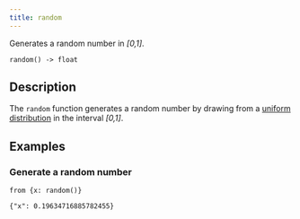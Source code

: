 ```yaml
---
title: random
---
```


Generates a random number in *[0,1]*.

```tql
random() -> float
```

## Description

The `random` function generates a random number by drawing from a [uniform
distribution](https://en.wikipedia.org/wiki/Continuous_uniform_distribution) in
the interval *[0,1]*.

## Examples

### Generate a random number

```tql
from {x: random()}
```

```tql
{"x": 0.19634716885782455}
```
